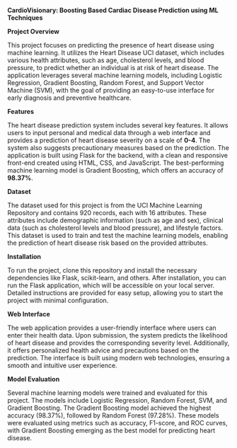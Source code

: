 **CardioVisionary: Boosting Based Cardiac Disease Prediction using ML Techniques** 

**Project Overview**

This project focuses on predicting the presence of heart disease using machine learning. It utilizes the Heart Disease UCI dataset, which includes various health attributes, such as age, cholesterol levels, and blood pressure, to predict whether an individual is at risk of heart disease. The application leverages several machine learning models, including Logistic Regression, Gradient Boosting, Random Forest, and Support Vector Machine (SVM), with the goal of providing an easy-to-use interface for early diagnosis and preventive healthcare.

**Features**

The heart disease prediction system includes several key features. It allows users to input personal and medical data through a web interface and provides a prediction of heart disease severity on a scale of **0-4**. The system also suggests precautionary measures based on the prediction. The application is built using Flask for the backend, with a clean and responsive front-end created using HTML, CSS, and JavaScript. The best-performing machine learning model is Gradient Boosting, which offers an accuracy of **98.37%**.

**Dataset**

The dataset used for this project is from the UCI Machine Learning Repository and contains 920 records, each with 16 attributes. These attributes include demographic information (such as age and sex), clinical data (such as cholesterol levels and blood pressure), and lifestyle factors. This dataset is used to train and test the machine learning models, enabling the prediction of heart disease risk based on the provided attributes.

**Installation**

To run the project, clone this repository and install the necessary dependencies like Flask, scikit-learn, and others. After installation, you can run the Flask application, which will be accessible on your local server. Detailed instructions are provided for easy setup, allowing you to start the project with minimal configuration.

**Web Interface**

The web application provides a user-friendly interface where users can enter their health data. Upon submission, the system predicts the likelihood of heart disease and provides the corresponding severity level. Additionally, it offers personalized health advice and precautions based on the prediction. The interface is built using modern web technologies, ensuring a smooth and intuitive user experience.

**Model Evaluation**

Several machine learning models were trained and evaluated for this project. The models include Logistic Regression, Random Forest, SVM, and Gradient Boosting. The Gradient Boosting model achieved the highest accuracy (98.37%), followed by Random Forest (97.28%). These models were evaluated using metrics such as accuracy, F1-score, and ROC curves, with Gradient Boosting emerging as the best model for predicting heart disease.

